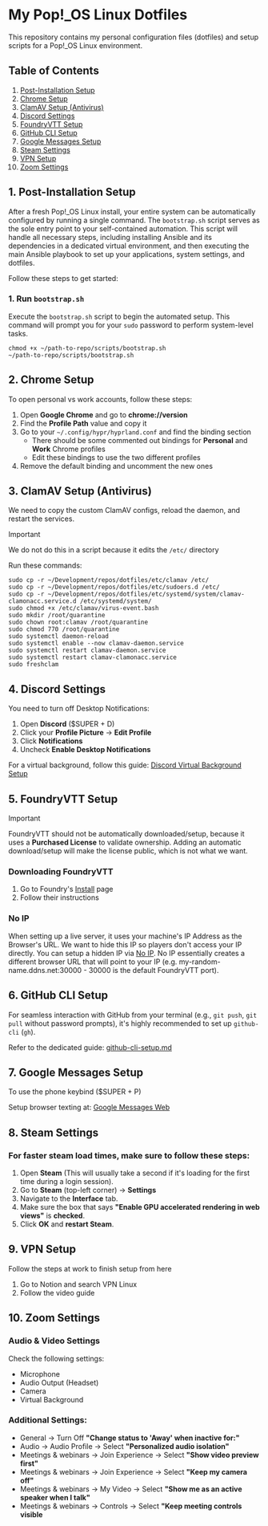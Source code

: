 # My Pop!\_OS Linux Dotfiles

This repository contains my personal configuration files (dotfiles) and setup scripts for a Pop!\_OS Linux environment.

## Table of Contents

1. [Post-Installation Setup](#1-post-installation-setup)
1. [Chrome Setup](#2-chrome-setup)
1. [ClamAV Setup (Antivirus)](#3-clamav-setup-antivirus)
1. [Discord Settings](#4-discord-settings)
1. [FoundryVTT Setup](#5-foundryvtt-setup)
1. [GitHub CLI Setup](#6-github-cli-setup)
1. [Google Messages Setup](#7-google-messages-setup)
1. [Steam Settings](#8-steam-settings)
1. [VPN Setup](#9-vpn-setup)
1. [Zoom Settings](#10-zoom-settings)

## 1. Post-Installation Setup

After a fresh Pop!\_OS Linux install, your entire system can be automatically configured by running a single command. The `bootstrap.sh` script serves as the sole entry point to your self-contained automation. This script will handle all necessary steps, including installing Ansible and its dependencies in a dedicated virtual environment, and then executing the main Ansible playbook to set up your applications, system settings, and dotfiles.

Follow these steps to get started:

### 1. Run `bootstrap.sh`

Execute the `bootstrap.sh` script to begin the automated setup. This command will prompt you for your `sudo` password to perform system-level tasks.

```
chmod +x ~/path-to-repo/scripts/bootstrap.sh
~/path-to-repo/scripts/bootstrap.sh
```

## 2. Chrome Setup

To open personal vs work accounts, follow these steps:

1. Open **Google Chrome** and go to **chrome://version**
1. Find the **Profile Path** value and copy it
1. Go to your `~/.config/hypr/hyprland.conf` and find the binding section
   - There should be some commented out bindings for **Personal** and **Work** Chrome profiles
   - Edit these bindings to use the two different profiles
1. Remove the default binding and uncomment the new ones

## 3. ClamAV Setup (Antivirus)

We need to copy the custom ClamAV configs, reload the daemon, and restart the services.

> [!IMPORTANT]
> We do not do this in a script because it edits the `/etc/` directory

Run these commands:

```
sudo cp -r ~/Development/repos/dotfiles/etc/clamav /etc/
sudo cp -r ~/Development/repos/dotfiles/etc/sudoers.d /etc/
sudo cp -r ~/Development/repos/dotfiles/etc/systemd/system/clamav-clamonacc.service.d /etc/systemd/system/
sudo chmod +x /etc/clamav/virus-event.bash
sudo mkdir /root/quarantine
sudo chown root:clamav /root/quarantine
sudo chmod 770 /root/quarantine
sudo systemctl daemon-reload
sudo systemctl enable --now clamav-daemon.service
sudo systemctl restart clamav-daemon.service
sudo systemctl restart clamav-clamonacc.service
sudo freshclam
```

## 4. Discord Settings

You need to turn off Desktop Notifications:

1. Open **Discord** ($SUPER + D)
1. Click your **Profile Picture** -> **Edit Profile**
1. Click **Notifications**
1. Uncheck **Enable Desktop Notifications**

For a virtual background, follow this guide: [Discord Virtual Background Setup](../discord-virtual-background-setup.md)

## 5. FoundryVTT Setup

> [!IMPORTANT]
> FoundryVTT should not be automatically downloaded/setup, because it uses a **Purchased License** to validate ownership. Adding an automatic download/setup will make the license public, which is not what we want.

### Downloading FoundryVTT

1. Go to Foundry's [Install](https://foundryvtt.com/article/installation/) page
1. Follow their instructions

### No IP

When setting up a live server, it uses your machine's IP Address as the Browser's URL. We want to hide this IP so players don't access your IP directly. You can setup a hidden IP via [No IP](https://www.noip.com/login). No IP essentially creates a different browser URL that will point to your IP (e.g. my-random-name.ddns.net:30000 - 30000 is the default FoundryVTT port).

## 6. GitHub CLI Setup

For seamless interaction with GitHub from your terminal (e.g., `git push`, `git pull` without password prompts), it's highly recommended to set up `github-cli` (`gh`).

Refer to the dedicated guide: [github-cli-setup.md](../github-cli-setup.md)

## 7. Google Messages Setup

To use the phone keybind ($SUPER + P)

Setup browser texting at: [Google Messages Web](https://messages.google.com/web)

## 8. Steam Settings

### For faster steam load times, make sure to follow these steps:

1. Open **Steam** (This will usually take a second if it's loading for the first time during a login session).
1. Go to **Steam** (top-left corner) -> **Settings**
1. Navigate to the **Interface** tab.
1. Make sure the box that says **"Enable GPU accelerated rendering in web views"** is **checked**.
1. Click **OK** and **restart Steam**.

## 9. VPN Setup

Follow the steps at work to finish setup from here

1. Go to Notion and search VPN Linux
1. Follow the video guide

## 10. Zoom Settings

### Audio & Video Settings

Check the following settings:

- Microphone
- Audio Output (Headset)
- Camera
- Virtual Background

### Additional Settings:

- General -> Turn Off **"Change status to 'Away' when inactive for:"**
- Audio -> Audio Profile -> Select **"Personalized audio isolation"**
- Meetings & webinars -> Join Experience -> Select **"Show video preview first"**
- Meetings & webinars -> Join Experience -> Select **"Keep my camera off"**
- Meetings & webinars -> My Video -> Select **"Show me as an active speaker when I talk"**
- Meetings & webinars -> Controls -> Select **"Keep meeting controls visible**
